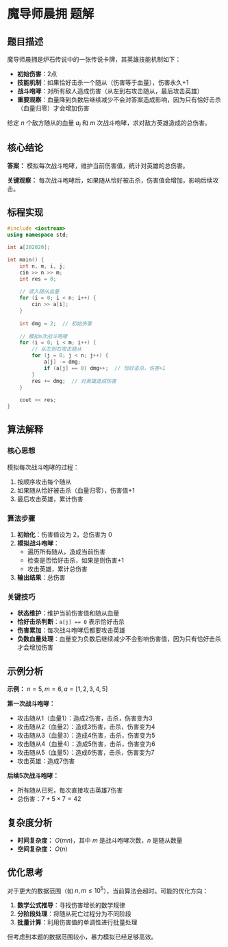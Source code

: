 # 魔导师晨拥 题解

## 题目描述

魔导师晨拥是炉石传说中的一张传说卡牌，其英雄技能机制如下：

- **初始伤害**：2点
- **技能机制**：如果恰好击杀一个随从（伤害等于血量），伤害永久+1
- **战斗咆哮**：对所有敌人造成伤害（从左到右攻击随从，最后攻击英雄）
- **重要观察**：血量降到负数后继续减少不会对答案造成影响，因为只有恰好击杀（血量归零）才会增加伤害

给定 $n$ 个敌方随从的血量 $a_i$ 和 $m$ 次战斗咆哮，求对敌方英雄造成的总伤害。

## 核心结论

**答案：** 模拟每次战斗咆哮，维护当前伤害值，统计对英雄的总伤害。

**关键观察：** 每次战斗咆哮后，如果随从恰好被击杀，伤害值会增加，影响后续攻击。

## 标程实现

```cpp
#include <iostream>
using namespace std;

int a[202020];

int main() {
    int n, m, i, j;
    cin >> n >> m;
    int res = 0;
    
    // 读入随从血量
    for (i = 0; i < n; i++) {
        cin >> a[i];
    }
    
    int dmg = 2;  // 初始伤害
    
    // 模拟m次战斗咆哮
    for (i = 0; i < m; i++) {
        // 从左到右攻击随从
        for (j = 0; j < n; j++) {
            a[j] -= dmg;
            if (a[j] == 0) dmg++;  // 恰好击杀，伤害+1
        }
        res += dmg;  // 对英雄造成伤害
    }
    
    cout << res;
}
```

## 算法解释

### 核心思想

模拟每次战斗咆哮的过程：
1. 按顺序攻击每个随从
2. 如果随从恰好被击杀（血量归零），伤害值+1
3. 最后攻击英雄，累计伤害

### 算法步骤

1. **初始化**：伤害值设为 $2$，总伤害为 $0$
2. **模拟战斗咆哮**：
   - 遍历所有随从，造成当前伤害
   - 检查是否恰好击杀，如果是则伤害+1
   - 攻击英雄，累计总伤害
3. **输出结果**：总伤害

### 关键技巧

- **状态维护**：维护当前伤害值和随从血量
- **恰好击杀判断**：`a[j] == 0` 表示恰好击杀
- **伤害累加**：每次战斗咆哮后都要攻击英雄
- **负数血量处理**：血量变为负数后继续减少不会影响伤害值，因为只有恰好击杀才会增加伤害

## 示例分析

**示例：** $n=5, m=6, a=[1,2,3,4,5]$

**第一次战斗咆哮：**
- 攻击随从1（血量1）：造成2伤害，击杀，伤害变为3
- 攻击随从2（血量2）：造成3伤害，击杀，伤害变为4  
- 攻击随从3（血量3）：造成4伤害，击杀，伤害变为5
- 攻击随从4（血量4）：造成5伤害，击杀，伤害变为6
- 攻击随从5（血量5）：造成6伤害，击杀，伤害变为7
- 攻击英雄：造成7伤害

**后续5次战斗咆哮：**
- 所有随从已死，每次直接攻击英雄7伤害
- 总伤害：$7 + 5 \times 7 = 42$

## 复杂度分析

- **时间复杂度：** $O(mn)$，其中 $m$ 是战斗咆哮次数，$n$ 是随从数量
- **空间复杂度：** $O(n)$

## 优化思考

对于更大的数据范围（如 $n,m \leq 10^5$），当前算法会超时。可能的优化方向：

1. **数学公式推导**：寻找伤害增长的数学规律
2. **分阶段处理**：将随从死亡过程分为不同阶段
3. **批量计算**：利用伤害值的单调性进行批量处理

但考虑到本题的数据范围较小，暴力模拟已经足够高效。
